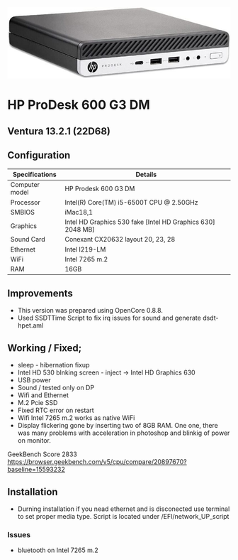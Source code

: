 ![HP Prodesk 600 G3 DM](OC/Resources/Image/hp-prodesk-600-g3-dm.jpg)
# HP ProDesk 600 G3 DM 
## Ventura 13.2.1 (22D68)

## Configuration

| Specifications | Details                                          |
| ------------------- | ------------------------------------------- |
| Computer model      | HP Prodesk 600 G3 DM      					|
| Processor           | Intel(R) Core(TM) i5-6500T CPU @ 2.50GHz    |
| SMBIOS              | iMac18,1     |
| Graphics			  | Intel HD Graphics 530 fake [Intel HD Graphics 630] 2048  MB]                 		|
| Sound Card          | Conexant	CX20632  layout 20, 23, 28             |
| Ethernet		      | Intel I219-LM                      |
| WiFi		          | Intel 7265 m.2                          	|
| RAM		          | 16GB                                     	|




## Improvements

- This version was prepared using OpenCore 0.8.8.
- Used SSDTTime Script to fix irq issues for sound and generate dsdt-hpet.aml 




## Working / Fixed; 

+ sleep - hibernation fixup
+ Intel HD 530 blnking screen - inject -> Intel HD Graphics 630 
+ USB power
+ Sound / tested only on DP
+ Wifi and Ethernet
+ M.2 Pcie SSD 
+ Fixed RTC error on restart 
+ Wifi Intel 7265 m.2 works as native WiFi
+ Display flickering gone by inserting two of 8GB RAM. One one, there was many problems with acceleration in photoshop and blinkig of power on monitor. 

GeekBench Score 2833
https://browser.geekbench.com/v5/cpu/compare/20897670?baseline=15593232

## Installation




- Durning installation if you nead ethernet and is disconected use terminal to set proper media type. Script is located under /EFI/network_UP_script 


### Issues

+ bluetooth on Intel 7265 m.2 
